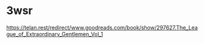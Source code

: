 # 3wsr
https://telan.rest/redirect/www.goodreads.com/book/show/297627.The_League_of_Extraordinary_Gentlemen_Vol_1
